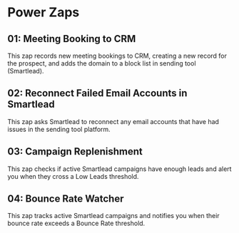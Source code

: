 # Power Zaps

## 01: Meeting Booking to CRM

This zap records new meeting bookings to CRM, creating a new record for the
prospect, and adds the domain to a block list in sending tool (Smartlead).

## 02: Reconnect Failed Email Accounts in Smartlead

This zap asks Smartlead to reconnect any email accounts that have had issues
in the sending tool platform.

## 03: Campaign Replenishment

This zap checks if active Smartlead campaigns have enough leads and alert
you when they cross a Low Leads threshold.

## 04: Bounce Rate Watcher

This zap tracks active Smartlead campaigns and notifies you when their
bounce rate exceeds a Bounce Rate threshold.